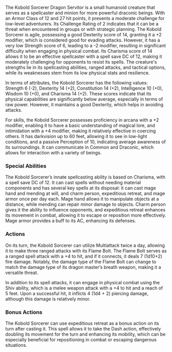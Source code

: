 The Kobold Sorcerer Dragon Servitor is a small humanoid creature that serves as a spellcaster and minion for more powerful draconic beings. With an Armor Class of 12 and 27 hit points, it presents a moderate challenge for low-level adventurers. Its Challenge Rating of 2 indicates that it can be a threat when encountered in groups or with strategic planning. The Kobold Sorcerer is agile, possessing a good Dexterity score of 14, granting it a +2 modifier, which is considered good for evading attacks. However, it has a very low Strength score of 6, leading to a -2 modifier, resulting in significant difficulty when engaging in physical combat. Its Charisma score of 14 allows it to be an effective spellcaster with a spell save DC of 12, making it moderately challenging for opponents to resist its spells. The creature's strengths lie in its spellcasting abilities, ranged attacks, and tactical options, while its weaknesses stem from its low physical stats and resilience.

In terms of attributes, the Kobold Sorcerer has the following values: Strength 6 (-2), Dexterity 14 (+2), Constitution 14 (+2), Intelligence 10 (+0), Wisdom 10 (+0), and Charisma 14 (+2). These scores indicate that its physical capabilities are significantly below average, especially in terms of raw power. However, it maintains a good Dexterity, which helps in avoiding attacks.

For skills, the Kobold Sorcerer possesses proficiency in arcana with a +2 modifier, enabling it to have a basic understanding of magical lore, and intimidation with a +4 modifier, making it relatively effective in coercing others. It has darkvision up to 60 feet, allowing it to see in low-light conditions, and a passive Perception of 10, indicating average awareness of its surroundings. It can communicate in Common and Draconic, which allows for interaction with a variety of beings.

### Special Abilities

The Kobold Sorcerer’s innate spellcasting ability is based on Charisma, with a spell save DC of 12. It can cast spells without needing material components and has several key spells at its disposal: it can cast mage hand and mending at will, and charm person, expeditious retreat, and mage armor once per day each. Mage hand allows it to manipulate objects at a distance, while mending can repair minor damage to objects. Charm person gives it the ability to influence opponents, and expeditious retreat enhances its movement in combat, allowing it to escape or reposition more effectively. Mage armor provides a buff to its AC, enhancing its defenses.

### Actions

On its turn, the Kobold Sorcerer can utilize Multiattack twice a day, allowing it to make three ranged attacks with its Flame Bolt. The Flame Bolt serves as a ranged spell attack with a +4 to hit, and if it connects, it deals 7 (1d10+2) fire damage. Notably, the damage type of the Flame Bolt can change to match the damage type of its dragon master’s breath weapon, making it a versatile threat. 

In addition to its spell attacks, it can engage in physical combat using the Shiv ability, which is a melee weapon attack with a +4 to hit and a reach of 5 feet. Upon a successful hit, it inflicts 4 (1d4 + 2) piercing damage, although this damage is relatively minor.

### Bonus Actions

The Kobold Sorcerer can use expeditious retreat as a bonus action on its turn after casting it. This spell allows it to take the Dash action, effectively doubling its movement for the turn and enhancing its mobility, which can be especially beneficial for repositioning in combat or escaping dangerous situations.